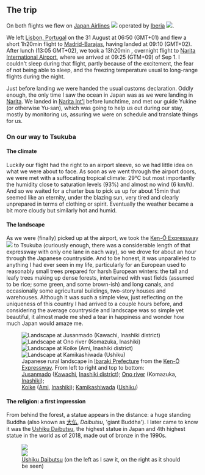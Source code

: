 ## The trip

On both flights we flew on [Japan Airlines](https://en.wikipedia.org/wiki/Japan_Airlines) <img class="inline" src="https://logos-download.com/wp-content/uploads/2016/05/Japan_Airlines_JAL_logo.png"> operated by [Iberia](https://en.wikipedia.org/wiki/Iberia_(airline)) <img class="inline" src="https://logosandtypes.com/wp-content/uploads/iberia.svg">.

We left [Lisbon, Portugal](https://en.wikipedia.org/wiki/Lisbon_Airport) on the 31 August at 06:50 (GMT+01) and flew a short 1h20min flight to [Madrid-Barajas](https://en.wikipedia.org/wiki/Adolfo_Su%C3%A1rez_Madrid%E2%80%93Barajas_Airport), having landed at 09:10 (GMT+02). After lunch (13:05 GMT+02), we took a 13h20min , overnight flight to [Narita International Airport](https://en.wikipedia.org/wiki/Narita_International_Airport), where we arrived at 09:25 (GTM+09) of Sep 1. I couldn't sleep during that flight, partly because of the excitement, the fear of not being able to sleep, and the freezing temperature usual to long-range flights during the night.

Just before landing we were handed the usual customs declaration. Oddly enough, the only time I saw the ocean in Japan was as we were landing in [Narita](https://en.wikipedia.org/wiki/Narita,_Chiba). We landed in [Narita Int'l](https://en.wikipedia.org/wiki/Narita_International_Airport) before lunchtime, and met our guide Yukine (or otherwise Yu-san), which was going to help us out during our stay, mostly by monitoring us, assuring we were on schedule and translate things for us.

### On our way to Tsukuba

#### The climate

Luckily our flight had the right to an airport sleeve, so we had little idea on what we were about to face. As soon as we went through the airport doors, we were met with a suffocating tropical climate: 29°C but most importantly the humidity close to saturation levels (93%) and almost no wind (6 km/h). And so we waited for a charter bus to pick us up for about 15min that seemed like an eternity, under the blazing sun, very tired and clearly unprepared in terms of clothing or spirit. Eventually the weather became a bit more cloudy but similarly hot and humid.

#### The landscape

As we were (finally) picked up at the airport, we took the [Ken-Ō Expressway](https://en.wikipedia.org/wiki/Ken-%C5%8C_Expressway) <img class="inline" src="https://upload.wikimedia.org/wikipedia/commons/thumb/f/f0/C4_Expressway_%28Japan%29.png/68px-C4_Expressway_%28Japan%29.png"> to Tsukuba (curiously enough, there was a considerable length of that expressway with only one lane in each way), so we drove for about an hour through the Japanese countryside. And to be honest, it was unparalleled to anything I had ever seen in my life, particularly for an European used to reasonably small trees prepared for harsh European winters: the tall and leafy trees making up dense forests, intertwined with vast fields (assumed to be rice; some green, and some brown-ish) and long canals, and occasionally some agricultural buildings, two-story houses and warehouses. Although it was such a simple view, just reflecting on the uniqueness of this country I had arrived to a couple hours before, and considering the average countryside and landscape was so simple yet beautiful, it almost made me shed a tear in happiness and wonder how much Japan would amaze me.

<div class="div-of-images">
    <figure>
        <div class="flex-image-stripe">
            <div class="flex-image"><img src="https://i.imgur.com/SiFJh8w.jpg" alt="Landscape at Jusanmado (Kawachi, Inashiki district)"></div>
            <div class="flex-image"><img src="https://i.imgur.com/zDOjJtL.jpg" alt="Landscape at Ono river (Komazuka, Inashiki)"></div>
        </div>
        <div class="flex-image-stripe">
            <div class="flex-image"><img src="https://i.imgur.com/9hglLKh.jpg" alt="Landscape at Koike (Ami, Inashiki district)"></div>
            <div class="flex-image"><img src="https://i.imgur.com/6ksII8q.jpg" alt="Landscape at Kamikashiwada (Ushiku)"></div>
        </div>
        <figcaption>Japanese rural landscape in <a href="https://en.wikipedia.org/wiki/Ibaraki_Prefecture">Ibaraki Prefecture</a> from the <a href="https://en.wikipedia.org/wiki/Ken-%C5%8C_Expressway">Ken-Ō Expressway</a>. From left to right and top to bottom:<br><a href="https://www.google.com/maps/@35.9043102,140.3751123,139a,35y,307.27h,58.44t/data=!3m1!1e3?hl=en">Jusanmado</a> (<a href="https://en.wikipedia.org/wiki/Kawachi,_Ibaraki">Kawachi</a>, <a href="https://en.wikipedia.org/wiki/Inashiki_District,_Ibaraki">Inashiki district</a>); <a href="https://www.google.com/maps/@35.9392512,140.3312605,83a,35y,254.53h,75.59t/data=!3m1!1e3?hl=en">Ono river</a> (Komazuka, <a href="https://en.wikipedia.org/wiki/Inashiki,_Ibaraki">Inashiki</a>);<br>
        <a href="https://www.google.com/maps/@35.9923544,140.1903331,47a,35y,202.97h,75.36t/data=!3m1!1e3?hl=en">Koike</a> (<a href="https://en.wikipedia.org/wiki/Ami,_Ibaraki">Ami</a>, <a href="https://en.wikipedia.org/wiki/Inashiki,_Ibaraki">Inashiki</a>); <a href="https://www.google.com/maps/@35.9944758,140.1594784,31a,35y,206.72h,77.14t/data=!3m1!1e3?hl=en">Kamikashiwada</a> (<a href="https://en.wikipedia.org/wiki/Ushiku,_Ibaraki">Ushiku</a>)</figcaption>
    </figure>
</div>

#### The religion: a first impression

From behind the forest, a statue appears in the distance: a huge standing Buddha (also known as [大仏](https://en.wikipedia.org/wiki/Daibutsu), *Daibutsu*, 'giant Buddha'). I later came to know it was the [Ushiku Daibutsu](https://en.wikipedia.org/wiki/Ushiku_Daibutsu), the highest statue in Japan and 4th highest statue in the world as of 2018, made out of bronze in the 1990s.

<div class="div-of-images">
    <figure>
        <div class="flex-image-stripe">
            <div class="flex-image" style="flex: 1.3333;"><img src="https://i.imgur.com/OUBgST4.jpg"></div>
            <div class="flex-image" style="flex: 1.3636;"><img src="https://upload.wikimedia.org/wikipedia/en/6/62/Ushiku.jpg"></div>
        </div>
    <figcaption><a href="https://en.wikipedia.org/wiki/Ushiku_Daibutsu">Ushiku Daibutsu</a> (on the left as I saw it, on the right as it should be seen)</figcaption>
    </figure>
</div>

